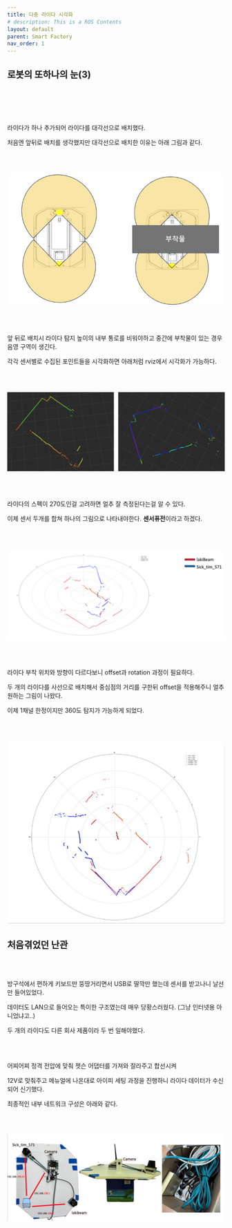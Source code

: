 ```yaml
---
title: 다중 라이다 시각화
# description: This is a ROS Contents
layout: default
parent: Smart Factory
nav_order: 1
---
```


## 로봇의 또하나의 눈(3)

<br/><br/><br/><br/>

라이다가 하나 추가되어 라이다를 대각선으로 배치했다.

처음엔 앞뒤로 배치를 생각했지만 대각선으로 배치한 이유는 아래 그림과 같다.

<br/><br/>

![img](../assets/ros/ros5-1.png)

<br/><br/>

앞 뒤로 배치시 라이다 탐지 높이의 내부 통로를 비워야하고 중간에 부착물이 있는 경우 음영 구역이 생긴다.

각각 센서별로 수집된 포인트들을 시각화하면 아래처럼 rviz에서 시각화가 가능하다.

<br/><br/>

![img](../assets/ros/ros5-2.png)

<br/><br/>

라이다의 스펙이 270도인걸 고려하면 얼추 잘 측정된다는걸 알 수 있다.

이제 센서 두개를 합쳐 하나의 그림으로 나타내야한다. <b>센서퓨전</b>이라고 하겠다.

<br/><br/>

![img](../assets/ros/ros5-3.png)

<br/><br/>

라이다 부착 위치와 방향이 다르다보니 offset과 rotation 과정이 필요하다.

두 개의 라이다를 사선으로 배치해서 중심점의 거리를 구한뒤 offset을 적용해주니 얼추 원하는 그림이 나왔다.

이제 1채널 한정이지만 360도 탐지가 가능하게 되었다.

<br/><br/>

![img](../assets/ros/ros5-4.png)

## 처음겪었던 난관

<br/><br/>

방구석에서 편하게 키보드만 뚱땅거리면서 USB로 딸깍만 했는데 센서를 받고나니 날선만 들어있었다.

데이터도 LAN으로 들어오는 특이한 구조였는데 매우 당황스러웠다. (그냥 인터넷용 아니었냐고..)

두 개의 라이다도 다른 회사 제품이라 두 번 일해야했다.

<br/><br/>

어찌어찌 정격 전압에 맞춰 젯슨 어댑터를 가져와 잘라주고 합선시켜 

12V로 맞춰주고 메뉴얼에 나온대로 아이피 세팅 과정을 진행하니 라이다 데이터가 수신되어 신기했다.

최종적인 내부 네트워크 구성은 아래와 같다.

<br/><br/>

![img](../assets/ros/ros5-5.png)


